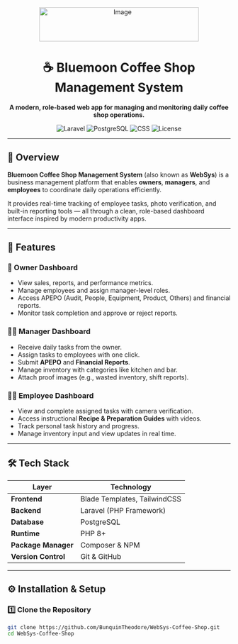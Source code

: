 <!-- README.md -->

<div align="center">
    <img width="360" height="77" alt="Image" src="https://github.com/user-attachments/assets/71c5eb77-ee79-4484-af39-fdcf10b5b028" />
  <h1>☕ Bluemoon Coffee Shop Management System</h1>
  <p><strong>A modern, role-based web app for managing and monitoring daily coffee shop operations.</strong></p>

  ![Laravel](https://img.shields.io/badge/Built%20with-Laravel-red?style=flat-square&logo=laravel)
  ![PostgreSQL](https://img.shields.io/badge/Database-PostgreSQL-blue?style=flat-square&logo=postgresql)
  ![CSS](https://img.shields.io/badge/UI-TailwindCSS-38B2AC?style=flat-square&logo=tailwind-css)
  ![License](https://img.shields.io/badge/License-MIT-green?style=flat-square)
</div>

---

## 🌟 Overview
**Bluemoon Coffee Shop Management System** (also known as **WebSys**) is a business management platform that enables **owners**, **managers**, and **employees** to coordinate daily operations efficiently.

It provides real-time tracking of employee tasks, photo verification, and built-in reporting tools — all through a clean, role-based dashboard interface inspired by modern productivity apps.

---

## 🚀 Features

### 👑 Owner Dashboard
- View sales, reports, and performance metrics.
- Manage employees and assign manager-level roles.
- Access APEPO (Audit, People, Equipment, Product, Others) and financial reports.
- Monitor task completion and approve or reject reports.

### 🧑‍💼 Manager Dashboard
- Receive daily tasks from the owner.
- Assign tasks to employees with one click.
- Submit **APEPO** and **Financial Reports**.
- Manage inventory with categories like kitchen and bar.
- Attach proof images (e.g., wasted inventory, shift reports).

### 👨‍🍳 Employee Dashboard
- View and complete assigned tasks with camera verification.
- Access instructional **Recipe & Preparation Guides** with videos.
- Track personal task history and progress.
- Manage inventory input and view updates in real time.

---

## 🛠️ Tech Stack

| Layer | Technology |
|-------|-------------|
| **Frontend** | Blade Templates, TailwindCSS |
| **Backend** | Laravel (PHP Framework) |
| **Database** | PostgreSQL |
| **Runtime** | PHP 8+ |
| **Package Manager** | Composer & NPM |
| **Version Control** | Git & GitHub |

---

## ⚙️ Installation & Setup

### 1️⃣ Clone the Repository
```bash
git clone https://github.com/BunquinTheodore/WebSys-Coffee-Shop.git
cd WebSys-Coffee-Shop
